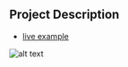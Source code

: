 ## Project Description

* [live example](https://ty-brad.github.io/website-portfolio/)

![alt text](https://github.com/ty-brad/website-portfolio/)
